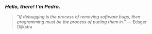 ### *Hello, there! I'm Pedro.*
> ″*If debugging is the process of removing software bugs, then programming must be the process of putting them in.*″
 — Edsger Dijkstra
